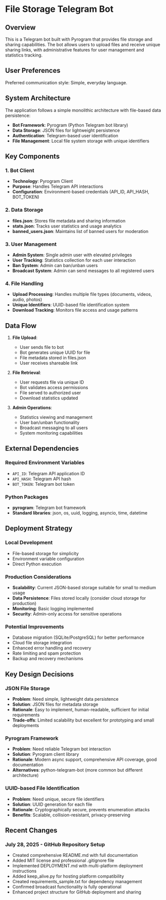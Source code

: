# File Storage Telegram Bot

## Overview

This is a Telegram bot built with Pyrogram that provides file storage and sharing capabilities. The bot allows users to upload files and receive unique sharing links, with administrative features for user management and statistics tracking.

## User Preferences

Preferred communication style: Simple, everyday language.

## System Architecture

The application follows a simple monolithic architecture with file-based data persistence:

- **Bot Framework**: Pyrogram (Python Telegram bot library)
- **Data Storage**: JSON files for lightweight persistence
- **Authentication**: Telegram-based user identification
- **File Management**: Local file system storage with unique identifiers

## Key Components

### 1. Bot Client
- **Technology**: Pyrogram Client
- **Purpose**: Handles Telegram API interactions
- **Configuration**: Environment-based credentials (API_ID, API_HASH, BOT_TOKEN)

### 2. Data Storage
- **files.json**: Stores file metadata and sharing information
- **stats.json**: Tracks user statistics and usage analytics
- **banned_users.json**: Maintains list of banned users for moderation

### 3. User Management
- **Admin System**: Single admin user with elevated privileges
- **User Tracking**: Statistics collection for each user interaction
- **Ban System**: Admin can ban/unban users
- **Broadcast System**: Admin can send messages to all registered users

### 4. File Handling
- **Upload Processing**: Handles multiple file types (documents, videos, audio, photos)
- **Unique Identifiers**: UUID-based file identification system
- **Download Tracking**: Monitors file access and usage patterns

## Data Flow

1. **File Upload**:
   - User sends file to bot
   - Bot generates unique UUID for file
   - File metadata stored in files.json
   - User receives shareable link

2. **File Retrieval**:
   - User requests file via unique ID
   - Bot validates access permissions
   - File served to authorized user
   - Download statistics updated

3. **Admin Operations**:
   - Statistics viewing and management
   - User ban/unban functionality
   - Broadcast messaging to all users
   - System monitoring capabilities

## External Dependencies

### Required Environment Variables
- `API_ID`: Telegram API application ID
- `API_HASH`: Telegram API hash
- `BOT_TOKEN`: Telegram bot token

### Python Packages
- **pyrogram**: Telegram bot framework
- **Standard libraries**: json, os, uuid, logging, asyncio, time, datetime

## Deployment Strategy

### Local Development
- File-based storage for simplicity
- Environment variable configuration
- Direct Python execution

### Production Considerations
- **Scalability**: Current JSON-based storage suitable for small to medium usage
- **Data Persistence**: Files stored locally (consider cloud storage for production)
- **Monitoring**: Basic logging implemented
- **Security**: Admin-only access for sensitive operations

### Potential Improvements
- Database migration (SQLite/PostgreSQL) for better performance
- Cloud file storage integration
- Enhanced error handling and recovery
- Rate limiting and spam protection
- Backup and recovery mechanisms

## Key Design Decisions

### JSON File Storage
- **Problem**: Need simple, lightweight data persistence
- **Solution**: JSON files for metadata storage
- **Rationale**: Easy to implement, human-readable, sufficient for initial requirements
- **Trade-offs**: Limited scalability but excellent for prototyping and small deployments

### Pyrogram Framework
- **Problem**: Need reliable Telegram bot interaction
- **Solution**: Pyrogram client library
- **Rationale**: Modern async support, comprehensive API coverage, good documentation
- **Alternatives**: python-telegram-bot (more common but different architecture)

### UUID-based File Identification
- **Problem**: Need unique, secure file identifiers
- **Solution**: UUID generation for each file
- **Rationale**: Cryptographically secure, prevents enumeration attacks
- **Benefits**: Scalable, collision-resistant, privacy-preserving

## Recent Changes

### July 28, 2025 - GitHub Repository Setup
- Created comprehensive README.md with full documentation
- Added MIT license and professional .gitignore file
- Implemented DEPLOYMENT.md with multi-platform deployment instructions
- Added keep_alive.py for hosting platform compatibility
- Created requirements_sample.txt for dependency management
- Confirmed broadcast functionality is fully operational
- Enhanced project structure for GitHub deployment and sharing